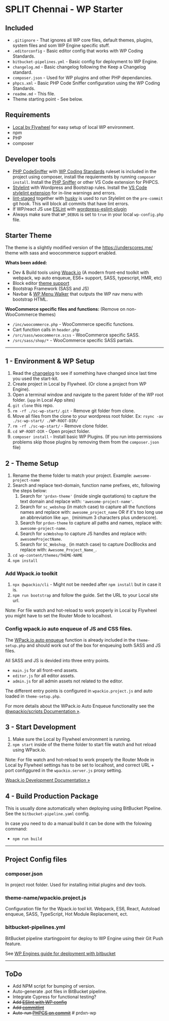 # SPLIT Chennai - WP Starter


## Included
- `.gitignore` - That ignores all WP core files, default themes, plugins, system files and som WP Engine specific stuff.
- `.editorconfig` - Basic editor config that works with WP Coding Standards.
- `bitbucket-pipelines.yml` - Basic config for deployment to WP Engine.
- `changelog.md` - Basic changelog following the Keep a Changelog standard.
- `composer.json` - Used for WP plugins and other PHP dependancies.
- `phpcs.xml` - Basic PHP Code Sniffer configuration using the WP Coding Standards.
- `readme.md` - This file.
- Theme starting point - See below.


## Requirements
- [Local by Flywheel](https://localwp.com/) for easy setup of local WP environment.
- npm
- PHP
- composer


## Developer tools
- [PHP CodeSniffer](https://github.com/squizlabs/PHP_CodeSniffer) with [WP Coding Standards](https://github.com/WordPress/WordPress-Coding-Standards) ruleset is included in the project using composer, install the requierments by running `composer install`. Install the [PHP Sniffer](https://marketplace.visualstudio.com/items?itemName=wongjn.php-sniffer) or other VS Code extension for PHPCS.
- [Stylelint](https://stylelint.io/) with Wordpress and Bootstrap rules. Install the [VS Code stylelint extension](https://marketplace.visualstudio.com/items?itemName=stylelint.vscode-stylelint) for in-line warnings and errors.
- [lint-staged](https://github.com/okonet/lint-staged) together with [husky](https://github.com/typicode/husky/tree/master) is used to run Stylelint on the `pre-commit` git hook. This will block all commits that have lint errors.
- If WP/react JS use [ESLint](https://eslint.org/) with [wordpress-eslint-plugin](https://www.npmjs.com/package/@wordpress/eslint-plugin)
- Always make sure that `WP_DEBUG` is set to `true` in your local `wp-config.php` file.


## Starter Theme
The theme is a slightly modified version of the https://underscores.me/ theme with sass and woocommerce support enabled.

**Whats been added:**

- Dev & Build tools using [Wpack.io](https://wpack.io/) (A modern front-end toolkit with webpack, wp auto enqueue, ES6+ support, SASS, typescript, HMR, etc)
- Block editor [theme support](https://developer.wordpress.org/block-editor/developers/themes/theme-support/)
- Bootstrap Framework (SASS and JS)
- Navbar & [WP Menu Walker](https://github.com/wp-bootstrap/wp-bootstrap-navwalker) that outputs the WP nav menu with bootstrap HTML.

**WooCommerce specific files and functions:** (Remove on non-WooCommerce themes)

- `/inc/woocommerce.php` - WooCommerce specific functions.
- Cart function calls in `header.php`
- `/src/sass/woocommerce.scss` - WooCommerce specific SASS.
- `/src/sass/shop/*` - WooCommerce specific SASS partials.

---

## 1 - Environment & WP Setup
1. Read the [changelog](https://bitbucket.org/splitchennai/sc-wp-start/src/master/changelog.md) to see if something have changed since last time you used the start-kit.
2. Create project in Local by Flywheel. (Or clone a project from WP Engine).
3. Open a terminal window and navigate to the parent folder of the WP root folder. (`app` in Local App sites)
4. `git clone` this repo.
5. `rm -rf ./sc-wp-start/.git` - Remove git folder from clone.
6. Move all files from the clone to your wordpress root folder. Ex: `rsync -av ./sc-wp-start/ ./WP-ROOT-DIR/`
7. `rm -rf ./sc-wp-start/` - Remove clone folder.
8. `cd WP-ROOT-DIR` - Open project folder.
9. `composer install` - Install basic WP Plugins. (If you run into permissions problems skip those plugins by removing them from the `composer.json` file)

## 2 - Theme Setup
1. Rename the theme folder to match your project. Example:  `awesome-project-name`
2. Search and replace text-domain, function name prefixes, etc, following the steps below:
	1. Search for `'prdxn-theme'` (inside single quotations) to capture the text domain and replace with: `'awesome-project-name'`.
	2. Search for `sc_webshop` (in match case) to capture all the functions names and replace with: `awesome_project_name` OR if it's too long use an abbreviation like `apn_` (minimum 3 characters plus underscore).
	4. Search for `prdxn-theme` to capture all paths and names, replace with:  `awesome-project-name`.
	5. Search for `scWebshop` to capture JS handles and replace with: `awesomeProjectName`.
	6. Search for `SC_Webshop_` (in match case) to capture DocBlocks and replace with: `Awesome_Project_Name_`.
3. `cd wp-content/themes/THEME-NAME`
4. `npm install`

### Add Wpack.io toolkit
1. `npx @wpackio/cli` - Might not be needed after `npm install` but in case it is.
2. `npm run bootstrap` and follow the guide. Set the URL to your Local site url. 

Note: For file watch and hot-reload to work properly in Local by Flywheel you might have to set the Router Mode to localhost.


### Config wpack.io auto enqueue of JS and CSS files.
The [WPack.io auto enqueue](https://wpack.io/guides/getting-started/#mention-entry-points) function is already included in the `theme-setup.php` and should work out of the box for enqueuing both SASS and JS files.

All SASS and JS is devided into three entry points.

- `main.js` for all front-end assets.
- `editor.js` for all editor assets.
- `admin.js` for all admin assets not related to the editor.


The different entry points is configured in `wpackio.project.js` and  auto loaded in `theme-setup.php`.


For more details about the WPack.io Auto Enqueue functionality see the [@wpackio/scripts Documentation »](https://wpack.io/guides/using-wpackio-enqueue/).


## 3 - Start Development
1. Make sure the Local by Flywheel environment is running.
2. `npm start` inside of the theme folder to start file watch and hot reload using WPack.io.

Note: For file watch and hot-reload to work properly the Router Mode in Local by Flywheel settings has to be set to localhost, and correct URL + port configgured in the `wpackio.server.js` proxy setting.

[Wpack.io Development Documentation »](https://wpack.io/guides/start-development-server/)


## 4 - Build Production Package
This is usually done automatically when deploying using BitBucket Pipeline. See the `bitbucket-pipeline.yaml` config.

In case you need to do a manual build it can be done with the folowing command:

- `npm run build`

---

## Project Config files

### composer.json
In project root folder.
Used for installing initial plugins and dev tools.

### theme-name/wpackio.project.js
Configuration file for the Wpack.io tool kit.
Webpack, ES6, React, Autoload enqueue, SASS, TypeScript, Hot Module Replacement, ect.

### bitbucket-pipelines.yml
BitBucket pipeline startingpoint for deploy to WP Engine using their Git Push feature.

See [WP Engines guide for deployment with bitbucket](https://wpengine.com/support/deploying-code-with-bitbucket-pipelines-wp-engine/#bitbucketsetup)


---

## ToDo
- Add NPM script for bumping of version.
- Auto-generate .pot files in BitBucket pipeline.
- Integrate Cypress for functional testing?
- ~~Add [ESlint with WP config](https://developer.wordpress.org/block-editor/packages/packages-eslint-plugin/)~~
- ~~Add [commitlint](https://github.com/conventional-changelog/commitlint)~~
- ~~Auto-run [PHPCS on commit](https://sebastiandedeyne.com/running-php-cs-fixer-on-every-commit-with-husky-and-lint-staged/)~~
#   p r d x n - w p  
 